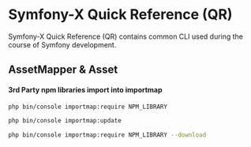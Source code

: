 # Symfony-X Quick Reference (QR)

Symfony-X Quick Reference (QR) contains common CLI used during the course of Symfony development.

## AssetMapper & Asset

#### 3rd Party npm libraries import into importmap

   ```bash
   php bin/console importmap:require NPM_LIBRARY
   ```
   
   ```bash
   php bin/console importmap:update
   ```
   
   ```bash
   php bin/console importmap:require NPM_LIBRARY --download
   ```


